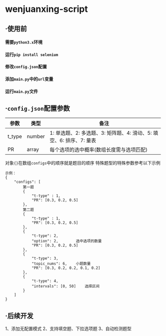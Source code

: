 # wenjuanxing-script
## ·使用前
#### 需要```python3.x```环境
#### 运行```pip install selenium```
#### 修改```config.json```配置
#### 添加```main.py```中的```url```变量
#### 运行```main.py```文件

## ·```config.json```配置参数
|参数|类型|备注|
|----|----|----|
|t_type|number|1: 单选题、2: 多选题、3: 矩阵题、4: 滑动、5: 填空、6: 排序、7: 量表|
|PR|array|每个选项的选中概率(数组长度需与选项匹配)
对象```{}```在数组```configs```中的顺序就是题目的顺序
特殊题型的特殊参数参考以下示例
```
示例：
{
    "configs": [
        第一题
        {
            "t-type" : 1,
            "PR": [0.3, 0.2, 0.5]
        },
        第二题
        {
            "t-type" : 1,
            "PR": [0.3, 0.2, 0.5]
        },
        {
            "t-type": 2,
            "option": 2,        选中选项的数量
            "PR": [0.3, 0.2, 0.5]
        },
        {
            "t-type": 3,
            "topic_nums": 6,    小题数量
            "PR": [0.3, 0.2, 0.2, 0.1, 0.2]
        },
        {
            "t-type": 4,
            "intervals": [0, 50]    选择区间
        }
    ]
}
```
## ·后续开发
1、添加无配置模式
2、支持填空题、下拉选项题
3、自动检测题型